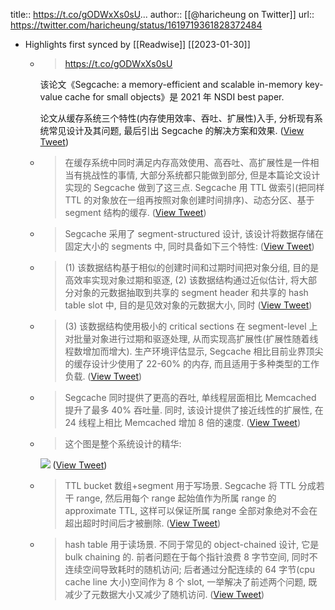 title:: https://t.co/gODWxXs0sU...
author:: [[@haricheung on Twitter]]
url:: https://twitter.com/haricheung/status/1619719361828372484

- Highlights first synced by [[Readwise]] [[2023-01-30]]
	- > https://t.co/gODWxXs0sU
	  
	  该论文《Segcache: a memory-efficient and scalable in-memory key-value cache for small objects》是 2021 年 NSDI best paper. 
	  
	  论文从缓存系统三个特性(内存使用效率、吞吐、扩展性)入手, 分析现有系统常见设计及其问题, 最后引出 Segcache 的解决方案和效果. ([View Tweet](https://twitter.com/haricheung/status/1619719361828372484))
	- > 在缓存系统中同时满足内存高效使用、高吞吐、高扩展性是一件相当有挑战性的事情, 大部分系统都只能做到部分, 但是本篇论文设计实现的 Segcache 做到了这三点. Segcache 用 TTL 做索引(把同样 TTL 的对象放在一组再按照对象创建时间排序)、动态分区、基于 segment 结构的缓存. ([View Tweet](https://twitter.com/haricheung/status/1619719421089710080))
	- > Segcache 采用了 segment-structured 设计, 该设计将数据存储在固定大小的 segments 中, 同时具备如下三个特性: ([View Tweet](https://twitter.com/haricheung/status/1619719718797201410))
	- > (1) 该数据结构基于相似的创建时间和过期时间把对象分组, 目的是高效率实现对象过期和驱逐, (2) 该数据结构通过近似估计, 将大部分对象的元数据抽取到共享的 segment header 和共享的 hash table slot 中, 目的是见效对象的元数据大小, 同时 ([View Tweet](https://twitter.com/haricheung/status/1619719772710772736))
	- > (3) 该数据结构使用极小的 critical sections 在 segment-level 上对批量对象进行过期和驱逐处理, 从而实现高扩展性(扩展性随着线程数增加而增大). 生产环境评估显示, Segcache 相比目前业界顶尖的缓存设计少使用了 22-60% 的内存, 而且适用于多种类型的工作负载. ([View Tweet](https://twitter.com/haricheung/status/1619719850808733698))
	- > Segcache 同时提供了更高的吞吐, 单线程层面相比 Memcached 提升了最多 40% 吞吐量. 同时, 该设计提供了接近线性的扩展性, 在 24 线程上相比 Memcached 增加 8 倍的速度. ([View Tweet](https://twitter.com/haricheung/status/1619719867908902921))
	- > 这个图是整个系统设计的精华: 
	  
	  ![](https://pbs.twimg.com/media/FnpnUw-akAEm-qL.jpg) ([View Tweet](https://twitter.com/haricheung/status/1619721077256753152))
	- > TTL bucket 数组+segment 用于写场景. Segcache 将 TTL 分成若干 range, 然后用每个 range 起始值作为所属 range 的 approximate TTL, 这样可以保证所属 range 全部对象绝对不会在超出超时时间后才被删除. ([View Tweet](https://twitter.com/haricheung/status/1619721178792460288))
	- > hash table 用于读场景. 不同于常见的 object-chained 设计, 它是 bulk chaining 的. 前者问题在于每个指针浪费 8 字节空间, 同时不连续空间导致耗时的随机访问; 后者通过分配连续的 64 字节(cpu cache line 大小)空间作为 8 个 slot, 一举解决了前述两个问题, 既减少了元数据大小又减少了随机访问. ([View Tweet](https://twitter.com/haricheung/status/1619721413228892161))